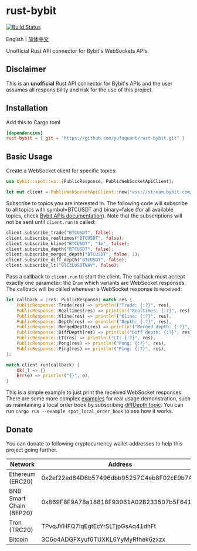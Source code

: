 # rust-bybit

[![Build Status]](https://github.com/yufuquant/rust-bybit/actions/workflows/ci.yaml)

[build status]: https://github.com/yufuquant/rust-bybit/actions/workflows/ci.yaml/badge.svg?branch=main

English | [简体中文](README-zh_CN.md)

Unofficial Rust API connector for Bybit's WebSockets APIs.

## Disclaimer

This is an **unofficial** Rust API connector for Bybit's APIs and the user assumes all responsibility and risk for the use of this project.

## Installation

Add this to Cargo.toml

```toml
[dependencies]
rust-bybit = { git = "https://github.com/yufuquant/rust-bybit.git" }
```

## Basic Usage

Create a WebSocket client for specific topics:

```rust
use bybit::spot::ws::{PublicResponse, PublicWebSocketApiClient};

let mut client = PublicWebSocketApiClient::new("wss://stream.bybit.com/spot/quote/ws/v1");
```

Subscribe to topics you are interested in. The following code will subscribe to all topics with symbol=BTCUSDT and binary=false (for all available topics, check [Bybit APIs documentation](https://bybit-exchange.github.io/docs/spot/)). Note that the subscriptions will not be sent until `client.run` is called:

```rust
client.subscribe_trade("BTCUSDT", false);
client.subscribe_realtimes("BTCUSDT", false);
client.subscribe_kline("BTCUSDT", "1m", false);
client.subscribe_depth("BTCUSDT", false);
client.subscribe_merged_depth("BTCUSDT", false, 1);
client.subscribe_diff_depth("BTCUSDT", false);
client.subscribe_lt("BTC3LUSDTNAV", false);
```

Pass a callback to `client.run` to start the client. The callback must accept exactly one parameter: the `Enum` which variants are WebSocket responses. The callback will be called whenever a WebSocket response is received:

```rust
let callback = |res: PublicResponse| match res {
    PublicResponse::Trade(res) => println!("Trade: {:?}", res),
    PublicResponse::Realtimes(res) => println!("Realtimes: {:?}", res),
    PublicResponse::Kline(res) => println!("Kline: {:?}", res),
    PublicResponse::Depth(res) => println!("Depth: {:?}", res),
    PublicResponse::MergedDepth(res) => println!("Merged depth: {:?}", res),
    PublicResponse::DiffDepth(res) => println!("Diff depth: {:?}", res),
    PublicResponse::LT(res) => println!("LT: {:?}", res),
    PublicResponse::Pong(res) => println!("Pong: {:?}", res),
    PublicResponse::Ping(res) => println!("Ping: {:?}", res),
};

match client.run(callback) {
    Ok(_) => {}
    Err(e) => println!("{}", e),
}
```

This is a simple example to just print the received WebSocket responses. There are some more complex [examples](https://github.com/yufuquant/rust-bybit/tree/main/examples) for real usage demonstration, such as maintaining a local order book by subscribing [diffDepth topic](https://bybit-exchange.github.io/docs/zh-cn/spot/#t-websocketmergeddepth). You can run `cargo run --example spot_local_order_book` to see how it works.

## Donate

You can donate to following cryptocurrency wallet addresses to help this project going further.

| Network                 | Address                                    |
| ----------------------- | ------------------------------------------ |
| Ethereum (ERC20)        | 0x2ef22ed84D6b57496dbb95257C4eb8F02cE9b7A6 |
| BNB Smart Chain (BEP20) | 0x869F8F9A78a18818F93061A02B233507b5F64151 |
| Tron (TRC20)            | TPvqJYHFQ7iqEgtEcYrSLTjpGsAq41dhFt         |
| Bitcoin                 | 3C6o4ADGFXyuf6TUXKL6YyMyRfhek6zxzx         |
